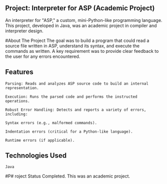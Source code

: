 ## Project: Interpreter for ASP (Academic Project)
An interpreter for "ASP," a custom, mini-Python-like programming language. This project, developed in Java, was an academic project in compiler and interpreter design.

#About The Project
The goal was to build a program that could read a source file written in ASP, understand its syntax, and execute the commands as written. A key requirement was to provide clear feedback to the user for any errors encountered.

## Features
 	Parsing: Reads and analyzes ASP source code to build an internal representation.

	Execution: Runs the parsed code and performs the instructed operations.

	Robust Error Handling: Detects and reports a variety of errors, including:

	Syntax errors (e.g., malformed commands).

	Indentation errors (critical for a Python-like language).

	Runtime errors (if applicable).

## Technologies Used
	Java

#P# roject Status
Completed. This was an academic project.
